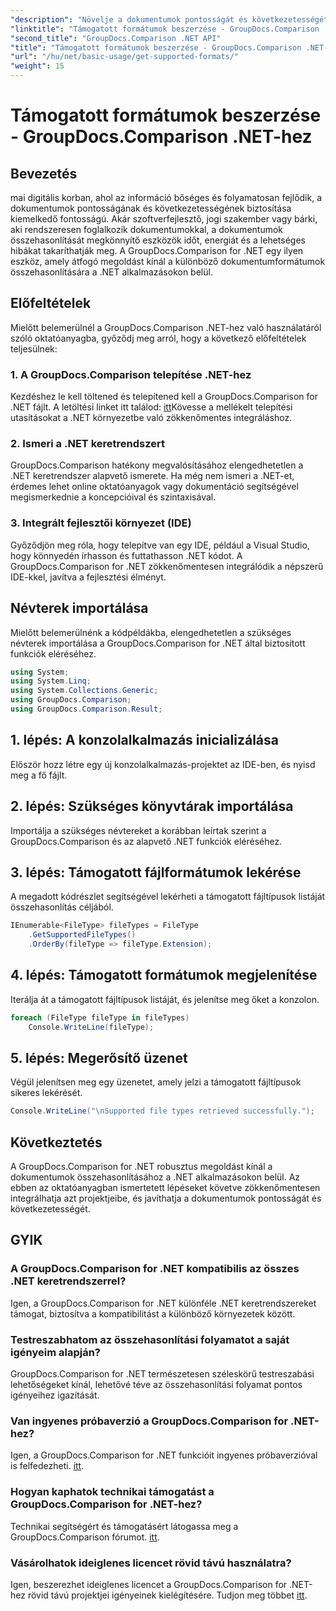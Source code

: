```yaml
---
"description": "Növelje a dokumentumok pontosságát és következetességét a GroupDocs.Comparison for .NET segítségével. Zökkenőmentesen integrálja ezt a hatékony eszközt .NET alkalmazásaiba."
"linktitle": "Támogatott formátumok beszerzése - GroupDocs.Comparison .NET-hez"
"second_title": "GroupDocs.Comparison .NET API"
"title": "Támogatott formátumok beszerzése - GroupDocs.Comparison .NET-hez"
"url": "/hu/net/basic-usage/get-supported-formats/"
"weight": 15
---
```


# Támogatott formátumok beszerzése - GroupDocs.Comparison .NET-hez

## Bevezetés
mai digitális korban, ahol az információ bőséges és folyamatosan fejlődik, a dokumentumok pontosságának és következetességének biztosítása kiemelkedő fontosságú. Akár szoftverfejlesztő, jogi szakember vagy bárki, aki rendszeresen foglalkozik dokumentumokkal, a dokumentumok összehasonlítását megkönnyítő eszközök időt, energiát és a lehetséges hibákat takaríthatják meg. A GroupDocs.Comparison for .NET egy ilyen eszköz, amely átfogó megoldást kínál a különböző dokumentumformátumok összehasonlítására a .NET alkalmazásokon belül.
## Előfeltételek
Mielőtt belemerülnél a GroupDocs.Comparison .NET-hez való használatáról szóló oktatóanyagba, győződj meg arról, hogy a következő előfeltételek teljesülnek:
### 1. A GroupDocs.Comparison telepítése .NET-hez
Kezdéshez le kell töltened és telepítened kell a GroupDocs.Comparison for .NET fájlt. A letöltési linket itt találod: [itt](https://releases.groupdocs.com/comparison/net/)Kövesse a mellékelt telepítési utasításokat a .NET környezetbe való zökkenőmentes integráláshoz.
### 2. Ismeri a .NET keretrendszert
GroupDocs.Comparison hatékony megvalósításához elengedhetetlen a .NET keretrendszer alapvető ismerete. Ha még nem ismeri a .NET-et, érdemes lehet online oktatóanyagok vagy dokumentáció segítségével megismerkednie a koncepcióival és szintaxisával.
### 3. Integrált fejlesztői környezet (IDE)
Győződjön meg róla, hogy telepítve van egy IDE, például a Visual Studio, hogy könnyedén írhasson és futtathasson .NET kódot. A GroupDocs.Comparison for .NET zökkenőmentesen integrálódik a népszerű IDE-kkel, javítva a fejlesztési élményt.

## Névterek importálása
Mielőtt belemerülnénk a kódpéldákba, elengedhetetlen a szükséges névterek importálása a GroupDocs.Comparison for .NET által biztosított funkciók eléréséhez.
```csharp
using System;
using System.Linq;
using System.Collections.Generic;
using GroupDocs.Comparison;
using GroupDocs.Comparison.Result;
```

## 1. lépés: A konzolalkalmazás inicializálása
Először hozz létre egy új konzolalkalmazás-projektet az IDE-ben, és nyisd meg a fő fájlt.
## 2. lépés: Szükséges könyvtárak importálása
Importálja a szükséges névtereket a korábban leírtak szerint a GroupDocs.Comparison és az alapvető .NET funkciók eléréséhez.
## 3. lépés: Támogatott fájlformátumok lekérése
A megadott kódrészlet segítségével lekérheti a támogatott fájltípusok listáját összehasonlítás céljából.
```csharp
IEnumerable<FileType> fileTypes = FileType
    .GetSupportedFileTypes()
    .OrderBy(fileType => fileType.Extension);
```
## 4. lépés: Támogatott formátumok megjelenítése
Iterálja át a támogatott fájltípusok listáját, és jelenítse meg őket a konzolon.
```csharp
foreach (FileType fileType in fileTypes)
    Console.WriteLine(fileType);
```
## 5. lépés: Megerősítő üzenet
Végül jelenítsen meg egy üzenetet, amely jelzi a támogatott fájltípusok sikeres lekérését.
```csharp
Console.WriteLine("\nSupported file types retrieved successfully.");
```

## Következtetés
A GroupDocs.Comparison for .NET robusztus megoldást kínál a dokumentumok összehasonlításához a .NET alkalmazásokon belül. Az ebben az oktatóanyagban ismertetett lépéseket követve zökkenőmentesen integrálhatja azt projektjeibe, és javíthatja a dokumentumok pontosságát és következetességét.
## GYIK
### A GroupDocs.Comparison for .NET kompatibilis az összes .NET keretrendszerrel?
Igen, a GroupDocs.Comparison for .NET különféle .NET keretrendszereket támogat, biztosítva a kompatibilitást a különböző környezetek között.
### Testreszabhatom az összehasonlítási folyamatot a saját igényeim alapján?
GroupDocs.Comparison for .NET természetesen széleskörű testreszabási lehetőségeket kínál, lehetővé téve az összehasonlítási folyamat pontos igényeihez igazítását.
### Van ingyenes próbaverzió a GroupDocs.Comparison for .NET-hez?
Igen, a GroupDocs.Comparison for .NET funkcióit ingyenes próbaverzióval is felfedezheti. [itt](https://releases.groupdocs.com/).
### Hogyan kaphatok technikai támogatást a GroupDocs.Comparison for .NET-hez?
Technikai segítségért és támogatásért látogassa meg a GroupDocs.Comparison fórumot. [itt](https://forum.groupdocs.com/c/comparison/12).
### Vásárolhatok ideiglenes licencet rövid távú használatra?
Igen, beszerezhet ideiglenes licencet a GroupDocs.Comparison for .NET-hez rövid távú projektjei igényeinek kielégítésére. Tudjon meg többet [itt](https://purchase.groupdocs.com/temporary-license/).